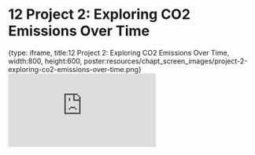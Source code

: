 # 12 Project 2: Exploring CO2 Emissions Over Time
 
{type: iframe, title:12 Project 2: Exploring CO2 Emissions Over Time, width:800, height:600, poster:resources/chapt_screen_images/project-2-exploring-co2-emissions-over-time.png}
![](https://hutchdatascience.org/Intro_to_R/no_toc/project-2-exploring-co2-emissions-over-time.html)
 

 
